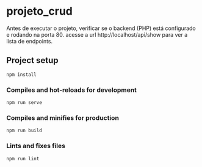 # projeto_crud

Antes de executar o projeto, verificar se o backend (PHP) está configurado e rodando na porta 80.
acesse a url http://localhost/api/show para ver a lista de endpoints.

## Project setup
```
npm install
```

### Compiles and hot-reloads for development
```
npm run serve
```

### Compiles and minifies for production
```
npm run build
```

### Lints and fixes files
```
npm run lint
```

